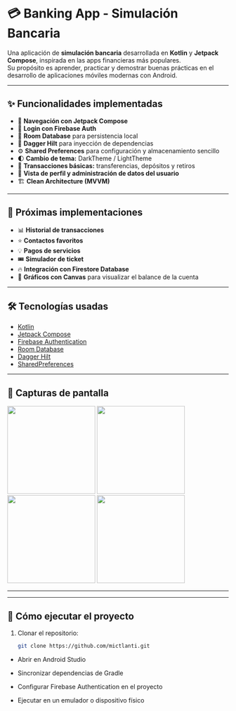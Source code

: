# 💳 Banking App - Simulación Bancaria

Una aplicación de **simulación bancaria** desarrollada en **Kotlin** y **Jetpack Compose**, inspirada en las apps financieras más populares.  
Su propósito es aprender, practicar y demostrar buenas prácticas en el desarrollo de aplicaciones móviles modernas con Android.

---

## ✨ Funcionalidades implementadas

- 📱 **Navegación con Jetpack Compose**
- 🔑 **Login con Firebase Auth**
- 💾 **Room Database** para persistencia local
- 💉 **Dagger Hilt** para inyección de dependencias
- ⚙️ **Shared Preferences** para configuración y almacenamiento sencillo
- 🌓 **Cambio de tema:** DarkTheme / LightTheme
- 💸 **Transacciones básicas:** transferencias, depósitos y retiros
- 👤 **Vista de perfil y administración de datos del usuario**
- 🏗 **Clean Architecture (MVVM)**

---

## 🚧 Próximas implementaciones

- 📊 **Historial de transacciones**
- ⭐ **Contactos favoritos**
- 💡 **Pagos de servicios**
- 🎟 **Simulador de ticket**
- 🔥 **Integración con Firestore Database**
- 🎨 **Gráficos con Canvas** para visualizar el balance de la cuenta

---

## 🛠️ Tecnologías usadas

- [Kotlin](https://kotlinlang.org/)  
- [Jetpack Compose](https://developer.android.com/jetpack/compose)  
- [Firebase Authentication](https://firebase.google.com/docs/auth)  
- [Room Database](https://developer.android.com/training/data-storage/room)  
- [Dagger Hilt](https://developer.android.com/training/dependency-injection/hilt-android)  
- [SharedPreferences](https://developer.android.com/training/data-storage/shared-preferences)

---

## 📸 Capturas de pantalla

<p float="left">
  <img src="https://github.com/user-attachments/assets/d1620e36-b4f3-41d0-afcd-168860bfa13c" width="200"/>
  <img src="https://github.com/user-attachments/assets/520e696b-d9e2-49e4-8b3a-49ead38db110" width="200"/>
  <img src="https://github.com/user-attachments/assets/80aa709b-62bc-4228-a7c4-d1c04d09fcf3" width="200"/>
  <img src="https://github.com/user-attachments/assets/ae7c5827-e739-4b5d-98f6-a35dc12728de" width="200"/>
</p>

---
---

## 🚀 Cómo ejecutar el proyecto

1. Clonar el repositorio:
   ```bash
   git clone https://github.com/mictlanti.git
   
- Abrir en Android Studio

- Sincronizar dependencias de Gradle

- Configurar Firebase Authentication en el proyecto

- Ejecutar en un emulador o dispositivo físico

